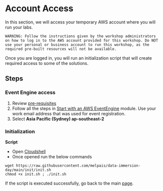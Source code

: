 # Account Access
In this section, we will access your temporary AWS account where you will run your labs.

`WARNING: Follow the instructions given by the workshop administrators on how to log in to the AWS account provided for this workshop. Do NOT use your personal or business account to run this workshop, as the required pre-built resources will not be available.`

Once you are logged in, you will run an initialization script that will create required access to some of the solutions.

## Steps
### Event Engine access
1. Review [pre-requisites](https://catalog.us-east-1.prod.workshops.aws/v2/workshops/f3a3e2bd-e1d5-49de-b8e6-dac361842e76/en-US/preparation-guide)
1. Follow all the steps in [Start with an AWS EventEngine](https://catalog.us-east-1.prod.workshops.aws/v2/workshops/f3a3e2bd-e1d5-49de-b8e6-dac361842e76/en-US/preparation-guide/20-event-engine) module. Use your work email address that was used for event registration.
1. Select **Asia Pacific (Sydney) ap-southeast-2** 

### Initialization
**Script**
- Open [Cloudshell](https://ap-southeast-2.console.aws.amazon.com/cloudshell/home?region=ap-southeast-2#)
- Once opened run the below commands
``` 
wget https://raw.githubusercontent.com/melpais/data-immersion-day/main/init/init.sh
chmod +x init.sh ; ./init.sh
```

If the script is executed successfully, go back to the main [page](https://catalog.us-east-1.prod.workshops.aws/workshops/976050cc-0606-4b23-b49f-ca7b8ac4b153/en-US/100-introduction).
</br> </br> 
